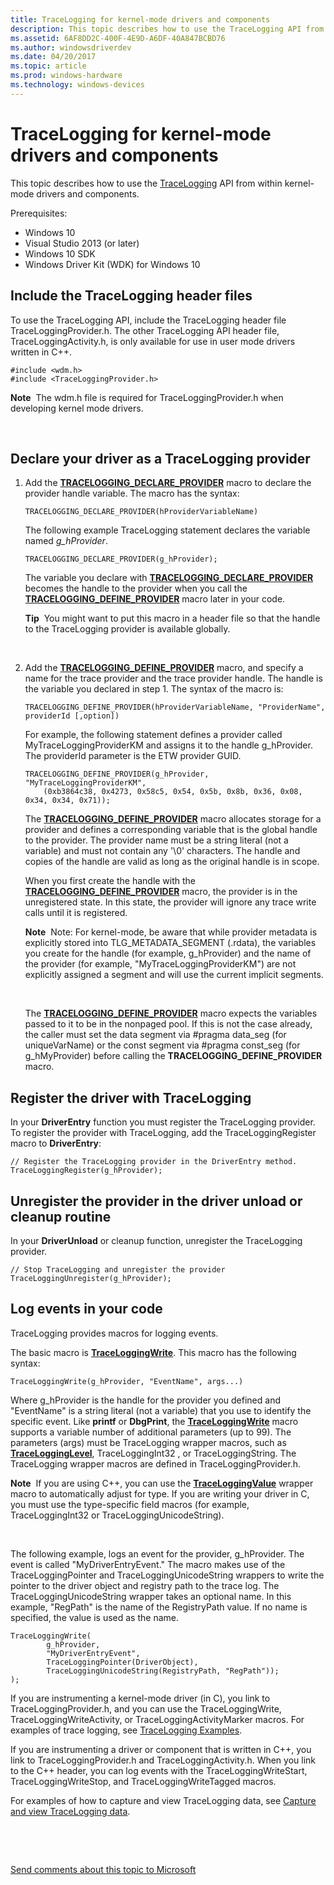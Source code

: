 ```yaml
---
title: TraceLogging for kernel-mode drivers and components
description: This topic describes how to use the TraceLogging API from within kernel-mode drivers and components.
ms.assetid: 6AF8DD2C-400F-4E9D-A6DF-40A847BCBD76
ms.author: windowsdriverdev
ms.date: 04/20/2017
ms.topic: article
ms.prod: windows-hardware
ms.technology: windows-devices
---
```


# <span id="devtest.tracelogging_for_kernel-mode_drivers_and_components"></span>TraceLogging for kernel-mode drivers and components


This topic describes how to use the [TraceLogging](https://msdn.microsoft.com/library/windows/desktop/dn904636) API from within kernel-mode drivers and components.

Prerequisites:

-   Windows 10
-   Visual Studio 2013 (or later)
-   Windows 10 SDK
-   Windows Driver Kit (WDK) for Windows 10

## <span id="Include_the_TraceLogging_header_files"></span><span id="include_the_tracelogging_header_files"></span><span id="INCLUDE_THE_TRACELOGGING_HEADER_FILES"></span>Include the TraceLogging header files


To use the TraceLogging API, include the TraceLogging header file TraceLoggingProvider.h. The other TraceLogging API header file, TraceLoggingActivity.h, is only available for use in user mode drivers written in C++.

```
#include <wdm.h>
#include <TraceLoggingProvider.h> 
```

**Note**  The wdm.h file is required for TraceLoggingProvider.h when developing kernel mode drivers.

 

## <span id="Declare_your_driver_as_a_TraceLogging_provider"></span><span id="declare_your_driver_as_a_tracelogging_provider"></span><span id="DECLARE_YOUR_DRIVER_AS_A_TRACELOGGING_PROVIDER"></span>Declare your driver as a TraceLogging provider


1.  Add the [**TRACELOGGING\_DECLARE\_PROVIDER**](https://msdn.microsoft.com/library/windows/desktop/dn904623) macro to declare the provider handle variable. The macro has the syntax:

    ```
    TRACELOGGING_DECLARE_PROVIDER(hProviderVariableName)
    ```

    The following example TraceLogging statement declares the variable named *g\_hProvider*.

    ```
    TRACELOGGING_DECLARE_PROVIDER(g_hProvider);
    ```

    The variable you declare with [**TRACELOGGING\_DECLARE\_PROVIDER**](https://msdn.microsoft.com/library/windows/desktop/dn904623) becomes the handle to the provider when you call the [**TRACELOGGING\_DEFINE\_PROVIDER**](https://msdn.microsoft.com/library/windows/desktop/dn904624) macro later in your code.

    **Tip**  You might want to put this macro in a header file so that the handle to the TraceLogging provider is available globally.

     

2.  Add the [**TRACELOGGING\_DEFINE\_PROVIDER**](https://msdn.microsoft.com/library/windows/desktop/dn904624) macro, and specify a name for the trace provider and the trace provider handle. The handle is the variable you declared in step 1. The syntax of the macro is:

    ```
    TRACELOGGING_DEFINE_PROVIDER(hProviderVariableName, "ProviderName", providerId [,option])
    ```

    For example, the following statement defines a provider called MyTraceLoggingProviderKM and assigns it to the handle g\_hProvider. The providerId parameter is the ETW provider GUID.

    ```
    TRACELOGGING_DEFINE_PROVIDER(g_hProvider, "MyTraceLoggingProviderKM", 
        (0xb3864c38, 0x4273, 0x58c5, 0x54, 0x5b, 0x8b, 0x36, 0x08, 0x34, 0x34, 0x71));
    ```

    The [**TRACELOGGING\_DEFINE\_PROVIDER**](https://msdn.microsoft.com/library/windows/desktop/dn904624) macro allocates storage for a provider and defines a corresponding variable that is the global handle to the provider. The provider name must be a string literal (not a variable) and must not contain any '\\0' characters. The handle and copies of the handle are valid as long as the original handle is in scope.

    When you first create the handle with the [**TRACELOGGING\_DEFINE\_PROVIDER**](https://msdn.microsoft.com/library/windows/desktop/dn904624) macro, the provider is in the unregistered state. In this state, the provider will ignore any trace write calls until it is registered.

    **Note**  Note: For kernel-mode, be aware that while provider metadata is explicitly stored into TLG\_METADATA\_SEGMENT (.rdata), the variables you create for the handle (for example, g\_hProvider) and the name of the provider (for example, "MyTraceLoggingProviderKM") are not explicitly assigned a segment and will use the current implicit segments.

     

    The [**TRACELOGGING\_DEFINE\_PROVIDER**](https://msdn.microsoft.com/library/windows/desktop/dn904624) macro expects the variables passed to it to be in the nonpaged pool. If this is not the case already, the caller must set the data segment via \#pragma data\_seg (for uniqueVarName) or the const segment via \#pragma const\_seg (for g\_hMyProvider) before calling the **TRACELOGGING\_DEFINE\_PROVIDER** macro.

## <span id="Register_the_driver_with_TraceLogging"></span><span id="register_the_driver_with_tracelogging"></span><span id="REGISTER_THE_DRIVER_WITH_TRACELOGGING"></span>Register the driver with TraceLogging


In your **DriverEntry** function you must register the TraceLogging provider.
To register the provider with TraceLogging, add the TraceLoggingRegister macro to **DriverEntry**:

```
// Register the TraceLogging provider in the DriverEntry method.
TraceLoggingRegister(g_hProvider);
```

## <span id="Unregister_the_provider_in_the_driver_unload_or_cleanup_routine"></span><span id="unregister_the_provider_in_the_driver_unload_or_cleanup_routine"></span><span id="UNREGISTER_THE_PROVIDER_IN_THE_DRIVER_UNLOAD_OR_CLEANUP_ROUTINE"></span>Unregister the provider in the driver unload or cleanup routine


In your **DriverUnload** or cleanup function, unregister the TraceLogging provider.
```
// Stop TraceLogging and unregister the provider
TraceLoggingUnregister(g_hProvider);
```

## <span id="Log_events_in_your_code"></span><span id="log_events_in_your_code"></span><span id="LOG_EVENTS_IN_YOUR_CODE"></span>Log events in your code


TraceLogging provides macros for logging events.

The basic macro is [**TraceLoggingWrite**](https://msdn.microsoft.com/library/windows/desktop/dn904617). This macro has the following syntax:

```
TraceLoggingWrite(g_hProvider, "EventName", args...)
```

Where g\_hProvider is the handle for the provider you defined and "EventName" is a string literal (not a variable) that you use to identify the specific event. Like **printf** or **DbgPrint**, the [**TraceLoggingWrite**](https://msdn.microsoft.com/library/windows/desktop/dn904617) macro supports a variable number of additional parameters (up to 99). The parameters (args) must be TraceLogging wrapper macros, such as [**TraceLoggingLevel**](https://msdn.microsoft.com/library/windows/desktop/dn933288), TraceLoggingInt32 , or TraceLoggingString. The TraceLogging wrapper macros are defined in TraceLoggingProvider.h.

**Note**  If you are using C++, you can use the [**TraceLoggingValue**](https://msdn.microsoft.com/library/windows/desktop/dn933292) wrapper macro to automatically adjust for type. If you are writing your driver in C, you must use the type-specific field macros (for example, TraceLoggingInt32 or TraceLoggingUnicodeString).

 

The following example, logs an event for the provider, g\_hProvider. The event is called "MyDriverEntryEvent." The macro makes use of the TraceLoggingPointer and TraceLoggingUnicodeString wrappers to write the pointer to the driver object and registry path to the trace log. The TraceLoggingUnicodeString wrapper takes an optional name. In this example, "RegPath" is the name of the RegistryPath value. If no name is specified, the value is used as the name.

```
TraceLoggingWrite(
        g_hProvider,
        "MyDriverEntryEvent",
        TraceLoggingPointer(DriverObject),
        TraceLoggingUnicodeString(RegistryPath, "RegPath")); 
);
```

If you are instrumenting a kernel-mode driver (in C), you link to TraceLoggingProvider.h, and you can use the TraceLoggingWrite, TraceLoggingWriteActivity, or TraceLoggingActivityMarker macros. For examples of trace logging, see [TraceLogging Examples](tracelogging-examples.md).

If you are instrumenting a driver or component that is written in C++, you link to TraceLoggingProvider.h and TraceLoggingActivity.h. When you link to the C++ header, you can log events with the TraceLoggingWriteStart, TraceLoggingWriteStop, and TraceLoggingWriteTagged macros.

For examples of how to capture and view TraceLogging data, see [Capture and view TraceLogging data](capture-and-view-tracelogging-data.md).

 

 

[Send comments about this topic to Microsoft](mailto:wsddocfb@microsoft.com?subject=Documentation%20feedback%20[devtest\devtest]:%20TraceLogging%20for%20kernel-mode%20drivers%20and%20components%20%20RELEASE:%20%2811/17/2016%29&body=%0A%0APRIVACY%20STATEMENT%0A%0AWe%20use%20your%20feedback%20to%20improve%20the%20documentation.%20We%20don't%20use%20your%20email%20address%20for%20any%20other%20purpose,%20and%20we'll%20remove%20your%20email%20address%20from%20our%20system%20after%20the%20issue%20that%20you're%20reporting%20is%20fixed.%20While%20we're%20working%20to%20fix%20this%20issue,%20we%20might%20send%20you%20an%20email%20message%20to%20ask%20for%20more%20info.%20Later,%20we%20might%20also%20send%20you%20an%20email%20message%20to%20let%20you%20know%20that%20we've%20addressed%20your%20feedback.%0A%0AFor%20more%20info%20about%20Microsoft's%20privacy%20policy,%20see%20http://privacy.microsoft.com/default.aspx. "Send comments about this topic to Microsoft")




